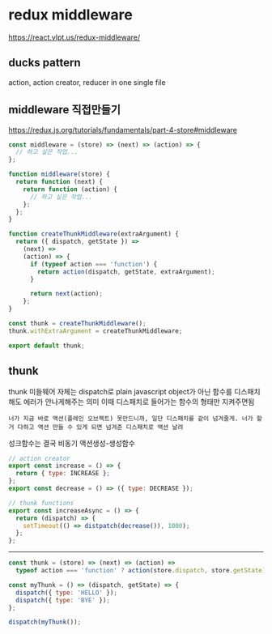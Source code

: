 # redux middleware

https://react.vlpt.us/redux-middleware/

## ducks pattern

action, action creator, reducer in one single file

## middleware 직접만들기

https://redux.js.org/tutorials/fundamentals/part-4-store#middleware

```js
const middleware = (store) => (next) => (action) => {
  // 하고 싶은 작업...
};
```

```js
function middleware(store) {
  return function (next) {
    return function (action) {
      // 하고 싶은 작업...
    };
  };
}
```

```js
function createThunkMiddleware(extraArgument) {
  return ({ dispatch, getState }) =>
    (next) =>
    (action) => {
      if (typeof action === 'function') {
        return action(dispatch, getState, extraArgument);
      }

      return next(action);
    };
}

const thunk = createThunkMiddleware();
thunk.withExtraArgument = createThunkMiddleware;

export default thunk;
```

## thunk

thunk 미들웨어 자체는 dispatch로 plain javascript object가 아닌 함수를 디스패치 해도 에러가 안나게해주는 의미
이때 디스패치로 들어가는 함수의 형태만 지켜주면됨

`너가 지금 바로 액션(플레인 오브젝트) 못만드니까, 일단 디스패치를 같이 넘겨줄게. 너가 할거 다하고 액션 만들 수 있게 되면 넘겨준 디스패치로 액션 날려`

성크함수는 결국 비동기 액션생성-생성함수

```js
// action creator
export const increase = () => {
  return { type: INCREASE };
};
export const decrease = () => ({ type: DECREASE });

// thunk functions
export const increaseAsync = () => {
  return (dispatch) => {
    setTimeout(() => distpatch(decrease()), 1000);
  };
};
```

---

```js
const thunk = (store) => (next) => (action) =>
  typeof action === 'function' ? action(store.dispatch, store.getState) : next(action);
```

```js
const myThunk = () => (dispatch, getState) => {
  dispatch({ type: 'HELLO' });
  dispatch({ type: 'BYE' });
};

dispatch(myThunk());
```
